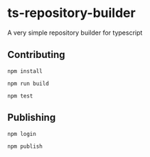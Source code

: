 # ts-repository-builder
A very simple repository builder for typescript

## Contributing

```
npm install
```

```
npm run build
```

```
npm test
```

## Publishing

```
npm login
```

```
npm publish
```
